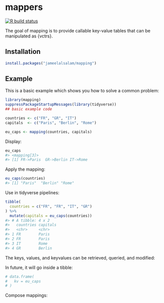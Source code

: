 
<!-- README.md is generated from README.Rmd. Please edit that file -->

# mappers

<!-- badges: start -->

[![R build
status](https://github.com/jameelalsalam/mapping/workflows/R-CMD-check/badge.svg)](https://github.com/jameelalsalam/mapping/actions)
<!-- badges: end -->

The goal of mapping is to provide callable key-value tables that can be
manipulated as {vctrs}.

## Installation

``` r
install.packages("jameelalsalam/mapping")
```

## Example

This is a basic example which shows you how to solve a common problem:

``` r
library(mapping)
suppressPackageStartupMessages(library(tidyverse))
## basic example code

countries <- c("FR", "GR", "IT")
capitals  <- c("Paris", "Berlin", "Rome")

eu_caps <- mapping(countries, capitals)
```

Display:

``` r
eu_caps
#> <mapping[3]>
#> [1] FR->Paris  GR->Berlin IT->Rome
```

Apply the mapping:

``` r
eu_caps(countries)
#> [1] "Paris"  "Berlin" "Rome"
```

Use in tidyverse pipelines:

``` r
tibble(
  countries = c("FR", "FR", "IT", "GR")
) %>%
  mutate(capitals = eu_caps(countries))
#> # A tibble: 4 x 2
#>   countries capitals
#>   <chr>     <chr>   
#> 1 FR        Paris   
#> 2 FR        Paris   
#> 3 IT        Rome    
#> 4 GR        Berlin
```

The keys, values, and keyvalues can be retrieved, queried, and modified:

In future, it will go inside a tibble:

``` r
# data.frame(
#   kv = eu_caps
# )
```

Compose mappings:
